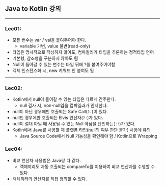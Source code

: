 ## Java to Kotlin 강의

---
### Lec01:
- 모든 변수는 var / val을 붙여주어야 한다.
  - variable 가변, value 불변(read-only)
- 타입은 명시적으로 작성하지 않아도, 컴파일러가 타입을 추론하는 정적타입 언어 
- 기본형, 참조형을 구분하지 않아도 됨
- Null이 들어갈 수 있는 변수는 타입 뒤에 ?를 붙여주어야함
- 객체 인스턴스화 시, new 키워드 안 붙여도 됨
---
### Lec02:
- Kotlin에서 null이 들어갈 수 있는 타입은 다르게 간주한다.
  - null 검사 시, non-null임을 컴파일러가 인지한다.
- null이 아닌 경우에만 호출되는 Safe Call(`?.`)이 있다.
- null인 경우에만 호출되는 Elvis 연산자(`?:`)가 있다.
- null이 절대 아닐 때 사용될 수 있는 Null 아님을 단언하는(`!!`)가 있다.
- Kotlin에서 Java를 사용할 때 플랫폼 타입(null의 여부 판단 불가) 사용에 유의
  - Java Source Code에서 Null 가능성을 확인해야 함 / Kotlin으로 Wrapping

### Lec04:
- 비교 연산자 사용법은 Java랑 다 같다.
  - 객체끼리도 자동 호출되는 compareTo를 이용하여 비교 연산자를 수행할 수 있다.
- 객체끼리의 연산자를 직접 정의할 수 있다. 
